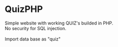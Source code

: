# QuizPHP
Simple website with working QUIZ's builded in PHP.
<br/>
No security for SQL injection.
<br/><br/>
Import data base as "quiz"